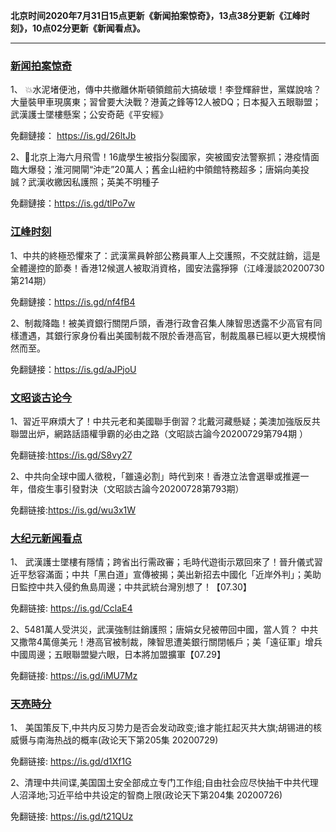 **北京时间2020年7月31日15点更新《新闻拍案惊奇》，13点38分更新《江峰时刻》，10点02分更新《新闻看点》。**

***

### [新闻拍案惊奇](https://www.youtube.com/c/%E5%A4%A7%E5%AE%87%E6%8B%8D%E6%A1%88%E9%A9%9A%E5%A5%87DayuShow/videos)

1、 💥水泥堵便池，傳中共撤離休斯頓領館前大搞破壞！李登輝辭世，黨媒說啥？大量裝甲車現廣東；習曾要大決戰？港黃之鋒等12人被DQ；日本擬入五眼聯盟；武漢護士墜樓懸案；公安奇葩《平安經》 

 免翻鏈接： https://is.gd/26ltJb

2、💢北京上海六月飛雪！16歲學生被指分裂國家，突被國安法警察抓；港疫情面臨大爆發；淮河開閘“沖走”20萬人；舊金山紐約中領館特務超多；唐娟向美投誠？武漢收繳因私護照；英美不明種子

免翻鏈接：https://is.gd/tlPo7w


### [江峰时刻](https://www.youtube.com/c/%E6%B1%9F%E5%B3%B0%E6%97%B6%E5%88%BB/videos)

1、中共的終極恐懼來了：武漢黨員幹部公務員軍人上交護照，不交就註銷，這是全體邊控的節奏！香港12候選人被取消資格，國安法露猙獰（江峰漫談20200730第214期）

免翻鏈接：https://is.gd/nf4fB4

2、制裁降臨！被美資銀行關閉戶頭，香港行政會召集人陳智思透露不少高官有同樣遭遇，其銀行家身份看出美國制裁不限於香港高官，制裁風暴已經以更大規模悄然而至。

免翻鏈接：https://is.gd/aJPjoU


### [文昭谈古论今](https://www.youtube.com/channel/UCtAIPjABiQD3qjlEl1T5VpA/videos)

1、習近平麻煩大了！中共元老和美國聯手倒習？北戴河藏懸疑；美澳加強版反共聯盟出炉，網路話語權爭霸的必由之路（文昭談古論今20200729第794期 ）

免翻链接:https://is.gd/S8vy27

2、中共向全球中國人徵稅，「雖遠必割」時代到來！香港立法會選舉或推遲一年，借疫生事引發對決（文昭談古論今20200728第793期）

免翻链接:https://is.gd/wu3x1W

### [大纪元新闻看点](https://www.youtube.com/c/%E5%A4%A7%E7%B4%80%E5%85%83-%E6%96%B0%E8%81%9E%E7%9C%8B%E9%BB%9E/videos)

1、 武漢護士墜樓有隱情；跨省出行需政審；毛時代遊街示眾回來了！晉升儀式習近平愁容滿面；中共「黑白道」宣傳被揭；美出新招去中國化「近岸外判」；美助日監控中共入侵釣魚島周邊；中共武統台灣別想了！【07.30】 

免翻链接: https://is.gd/CclaE4

2、5481萬人受洪災，武漢強制註銷護照；唐娟女兒被帶回中國，當人質？ 中共又撒幣4萬億美元！港高官被制裁，陳智思遭美銀行關閉帳戶；美「遠征軍」增兵中國周邊；五眼聯盟變六眼，日本將加盟擴軍【07.29】

免翻链接: https://is.gd/iMU7Mz


### [天亮時分](https://www.youtube.com/channel/UCjvjNeHndz4PGs9JXhzdHqw/videos)


1、 美国策反下,中共内反习势力是否会发动政变;谁才能扛起灭共大旗;胡锡进的核威慑与南海热战的概率(政论天下第205集 20200729) 

免翻链接: https://is.gd/d1Xf1G

2、清理中共间谍,美国国土安全部成立专门工作组;自由社会应尽快抽干中共代理人沼泽地;习近平给中共设定的智商上限(政论天下第204集 20200726)

免翻链接: https://is.gd/t21QUz

